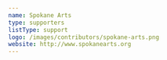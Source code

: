 ```yaml
---
name: Spokane Arts
type: supporters
listType: support
logo: /images/contributors/spokane-arts.png
website: http://www.spokanearts.org
---
```


